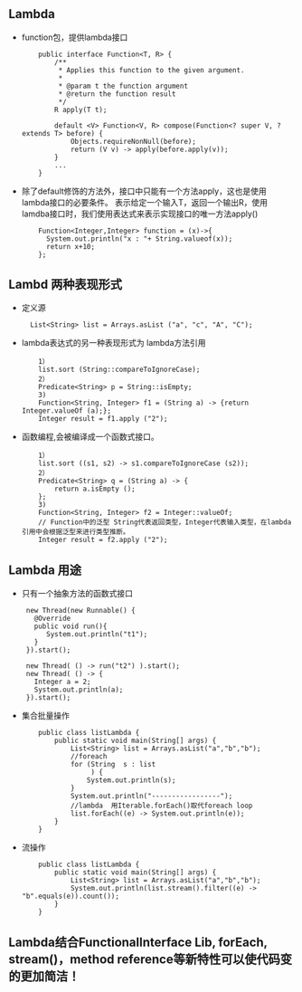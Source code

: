 #
## Lambda 
- function包，提供lambda接口
   ```
       public interface Function<T, R> {
           /**
            * Applies this function to the given argument.
            *
            * @param t the function argument
            * @return the function result
            */
           R apply(T t);
       
           default <V> Function<V, R> compose(Function<? super V, ? extends T> before) {
               Objects.requireNonNull(before);
               return (V v) -> apply(before.apply(v));
           }
           ...
       }
   ```
- 除了default修饰的方法外，接口中只能有一个方法apply，这也是使用lambda接口的必要条件。
  表示给定一个输入T，返回一个输出R，使用lamdba接口时，我们使用表达式来表示实现接口的唯一方法apply()
  ```
      Function<Integer,Integer> function = (x)->{
        System.out.println("x : "+ String.valueof(x));
        return x+10;
      };
  ```
## Lambd 两种表现形式
- 定义源
  ```
    List<String> list = Arrays.asList ("a", "c", "A", "C");
  ```
- lambda表达式的另一种表现形式为 lambda方法引用
   ```   
       1）
       list.sort (String::compareToIgnoreCase);
       2）
       Predicate<String> p = String::isEmpty;
       3)
       Function<String, Integer> f1 = (String a) -> {return Integer.valueOf (a);};
       Integer result = f1.apply ("2");

   ```
-  函数编程,会被编译成一个函数式接口。
   ```
       1）
       list.sort ((s1, s2) -> s1.compareToIgnoreCase (s2));
       2）
       Predicate<String> q = (String a) -> {
           return a.isEmpty ();
       };
       3)
       Function<String, Integer> f2 = Integer::valueOf;
       // Function中的泛型 String代表返回类型，Integer代表输入类型，在lambda引用中会根据泛型来进行类型推断。
       Integer result = f2.apply ("2");
   ```
## Lambda 用途
- 只有一个抽象方法的函数式接口
    ```
     new Thread(new Runnable() {
       @Override
       public void run(){
          System.out.println("t1");
       } 
     }).start();
     
     new Thread( () -> run("t2") ).start();
     new Thread( () -> {
       Integer a = 2;
       System.out.println(a);
     }).start();
    ```
- 集合批量操作
    ```
        public class listLambda {
            public static void main(String[] args) {
                List<String> list = Arrays.asList("a","b","b");
                //foreach
                for (String  s : list
                     ) {
                    System.out.println(s);
                }
                System.out.println("-----------------");
                //lambda  用Iterable.forEach()取代foreach loop
                list.forEach((e) -> System.out.println(e));
            }
        }
    ```
- 流操作
    ```
        public class listLambda {
            public static void main(String[] args) {
                List<String> list = Arrays.asList("a","b","b");
                System.out.println(list.stream().filter((e) -> "b".equals(e)).count());
            }
        }
    ``` 
## Lambda结合FunctionalInterface Lib, forEach, stream()，method reference等新特性可以使代码变的更加简洁！